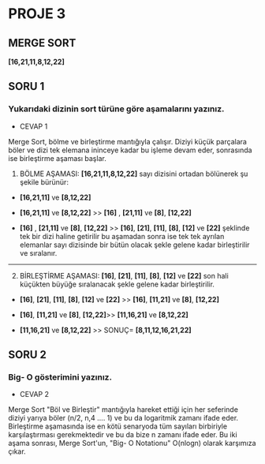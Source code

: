 # PROJE 3
## MERGE SORT
**[16,21,11,8,12,22]**
## SORU 1
### Yukarıdaki dizinin sort türüne göre aşamalarını yazınız.
- CEVAP 1

Merge Sort, bölme ve birleştirme mantığıyla çalışır. Diziyi küçük parçalara böler ve dizi tek elemana ininceye kadar bu işleme devam eder, sonrasında ise birleştirme aşaması başlar.

1. BÖLME AŞAMASI: **[16,21,11,8,12,22]** sayı dizisini ortadan bölünerek şu şekile bürünür:

- **[16,21,11]** ve **[8,12,22]** 
- **[16,21,11]** ve **[8,12,22]** >> **[16]** , **[21,11]** ve **[8]**, **[12,22]** 

-  **[16]** , **[21,11]** ve **[8]**, **[12,22]** >> **[16]**, **[21]**, **[11]**, **[8]**, **[12]** ve **[22]** şeklinde tek bir dizi haline getirilir bu aşamadan sonra ise tek tek ayrılan elemanlar sayı dizisinde bir bütün olacak şekle gelene kadar birleştirilir ve sıralanır.
----------------------------------------------------------------

2. BİRLEŞTİRME AŞAMASI: **[16]**, **[21]**, **[11]**, **[8]**, **[12]** ve **[22]** son hali küçükten büyüğe sıralanacak şekle gelene kadar birleştirilir.
- **[16]**, **[21]**, **[11]**, **[8]**, **[12]** ve **[22]** >> **[16]**, **[11,21]** ve **[8]**, **[12,22]**

- **[16]**, **[11,21]** ve **[8]**, **[12,22]**>> **[11,16,21]** ve **[8,12,22]**
- **[11,16,21]** ve **[8,12,22]** >> SONUÇ= **[8,11,12,16,21,22]**

## SORU 2
### Big- O gösterimini yazınız.
- CEVAP 2

Merge Sort "Böl ve Birleştir" mantığıyla hareket ettiği için her seferinde diziyi yarıya böler (n/2, n,4 .... 1) ve bu da logaritmik zamanı ifade eder. 
Birleştirme aşamasında ise en kötü senaryoda tüm sayıları birbiriyle karşılaştırması gerekmektedir ve bu da bize n zamanı ifade eder. Bu iki aşama sonrası, Merge Sort'un, "Big- O Notationu"  O(nlogn) olarak karşımıza çıkar.
